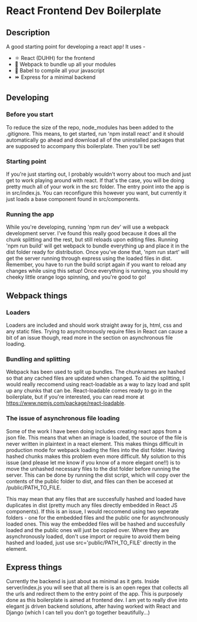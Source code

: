 # React Frontend Dev Boilerplate

## Description
A good starting point for developing a react app! It uses - 
 - ⚛️ React (DUHH) for the frontend
 - 🎒 Webpack to bundle up all your modules
 - 🔏 Babel to compile all your javascript
 - ⏩ Express for a minimal backend

## Developing

### Before you start
To reduce the size of the repo, node_modules has been added to the .gitignore. This means, to get started, run 'npm install react' and it should automatically go ahead and download all of the uninstalled packages that are supposed to accompany this boilerplate. Then you'll be set!

### Starting point
If you're just starting out, I probably wouldn't worry about too much and just get to work playing around with react. If that's the case, you will be doing pretty much all of your work in the src folder. The entry point into the app is in src/index.js. You can reconfigure this however you want, but currently it just loads a base component found in src/components. 

### Running the app
While you're developing, running 'npm run dev' will use a webpack development server. I've found this really good because it does all the chunk splitting and the rest, but still reloads upon editing files. Running 'npm run build' will get webpack to bundle everything up and place it in the dist folder ready for distribution. Once you've done that, 'npm run start' will get the server running through express using the loaded files in dist. Remember, you have to run the build script again if you want to reload any changes while using this setup! Once everything is running, you should my cheeky little orange logo spinning, and you're good to go!


## Webpack things

### Loaders
Loaders are included and should work straight away for js, html, css and any static files. Trying to asynchronously require files in React can cause a bit of an issue though, read more in the section on asynchronous file loading.

### Bundling and splitting
Webpack has been used to split up bundles. The chunknames are hashed so that any cached files are updated when changed. To aid the splitting, I would really reccomend using react-loadable as a way to lazy load and split up any chunks that can be. React-loadable comes ready to go in the boilerplate, but if you're interested, you can read more at https://www.npmjs.com/package/react-loadable. 

### The issue of asynchronous file loading
Some of the work I have been doing includes creating react apps from a json file. This means that when an image is loaded, the source of the file is never written in plaintext in a react element. This makes things difficult in production mode for webpack loading the files into the dist folder. Having hashed chunks makes this problem even more difficult. My solution to this issue (and please let me know if you know of a more elegant one!!) is to move the unhashed necessary files to the dist folder before running the server. This can be done by running the dist script, which will copy over the contents of the public folder to dist, and files can then be accesed at /public/PATH_TO_FILE. 

This may mean that any files that are succesfully hashed and loaded have duplicates in dist (pretty much any files directly embedded in React JS components). If this is an issue, I would reccomend using two seperate folders - one for the embedded files and the public one for asynchronously loaded ones. This way the embedded files will be hashed and succesfully loaded and the public ones will just be copied over. Where they are asynchronously loaded, don't use import or require to avoid them being hashed and loaded, just use src='public/PATH_TO_FILE' directly in the element.

## Express things

Currently the backend is just about as minimal as it gets. Inside server/index.js you will see that all there is is an open regex that collects all the urls and redirect them to the entry point of the app. This is purposely done as this boilerplate is aimed at frontend dev. I am yet to really dive into elegant js driven backend solutions, after having worked with React and Django (which I can tell you don't go together beautifully...)

